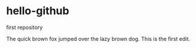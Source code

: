 # hello-github
first repository

The quick brown fox jumped over the lazy brown dog.
This is the first edit.
